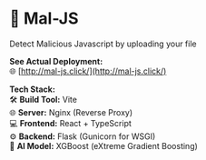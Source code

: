 # 🚀 **Mal-JS**

Detect Malicious Javascript by uploading your file

**See Actual Deployment:**  
🌐 [http://mal-js.click/](http://mal-js.click/) 

**Tech Stack:**  
🛠️ **Build Tool:** Vite  
🌐 **Server:** Nginx (Reverse Proxy)  
💻 **Frontend:** React + TypeScript  
⚙️ **Backend:** Flask (Gunicorn for WSGI)  
🤖 **AI Model:** XGBoost (eXtreme Gradient Boosting)
